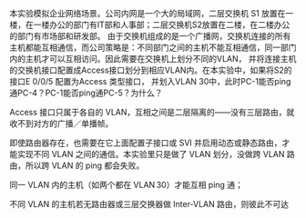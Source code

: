 本实验模拟企业网络场景。公司内网是一个大的局域网，二层交换机 S1 放置在一楼，在一楼办公的部门有IT部和人事部；二层交换机S2放置在二楼，在二楼办公的部门有市场部和研发部。
由于交换机组成的是一个广播网，交换机连接的所有主机都能互相通信，而公司策略是：不同部门之间的主机不能互相通信，同一部门内的主机才可以互相访问。因此需要在交换机上划分不同的VLAN，
并将连接主机的交换机接口配置成Access接口划分到相应VLAN内。在本实验中，如果将S2的接口E 0/0/5 配置为Access 类型接口，
并划入VLAN 30中，此时PC-1能否ping通PC-4？PC-1能否ping通PC-5？为什么？

Access 接口只属于各自的 VLAN，互相之间是二层隔离的——没有三层路由，就收不到对方的广播／单播帧。

即使路由器存在，也需要在它上面配置子接口或 SVI 并启用动态或静态路由，才能实现不同 VLAN 之间的通信。本实验里只是做了 VLAN 划分，没做跨 VLAN 路由，所以跨 VLAN 的 ping 都会失败。

同一 VLAN 内的主机（如两个都在 VLAN 30）才能互相 ping 通；

不同 VLAN 的主机若无路由器或三层交换器做 Inter‑VLAN 路由，则彼此不可达
